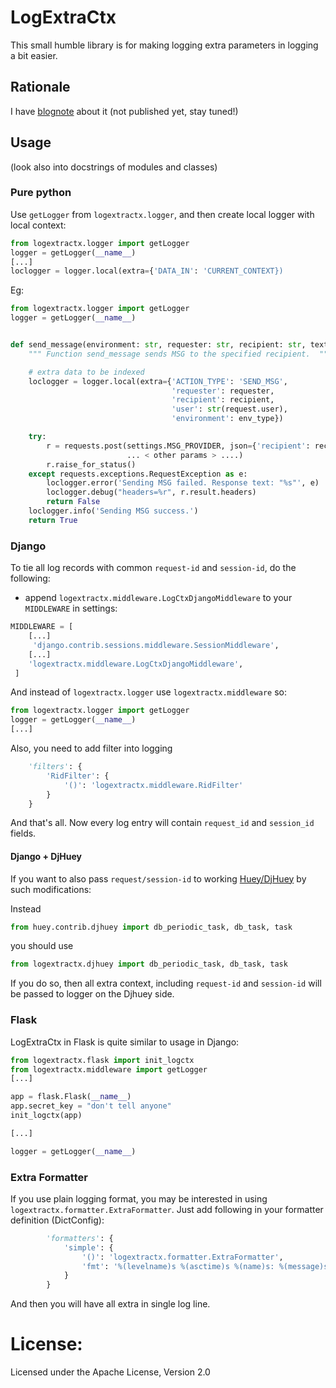 # LogExtraCtx

This small humble library is for making logging extra 
parameters in logging a bit easier. 


## Rationale

I have [blognote] about it (not published yet, stay tuned!)

## Usage

(look also into docstrings of modules and classes)

### Pure python

Use `getLogger` from `logextractx.logger`, and then create local logger with local
context:

```python
from logextractx.logger import getLogger
logger = getLogger(__name__)
[...]
loclogger = logger.local(extra={'DATA_IN': 'CURRENT_CONTEXT})
```

Eg:


```python
from logextractx.logger import getLogger
logger = getLogger(__name__)


def send_message(environment: str, requester: str, recipient: str, text: str) -> bool:
    """ Function send_message sends MSG to the specified recipient.  """

    # extra data to be indexed
    loclogger = logger.local(extra={'ACTION_TYPE': 'SEND_MSG',
                                    'requester': requester,
                                    'recipient': recipient,
                                    'user': str(request.user),
                                    'environment': env_type})

    try:
        r = requests.post(settings.MSG_PROVIDER, json={'recipient': recipient, 'content': text},
                          ... < other params > ....)
        r.raise_for_status()
    except requests.exceptions.RequestException as e:
        loclogger.error('Sending MSG failed. Response text: "%s"', e)
        loclogger.debug("headers=%r", r.result.headers)
        return False
    loclogger.info('Sending MSG success.')
    return True
```

### Django

To tie all log records with common `request-id` and `session-id`, do the following:

* append `logextractx.middleware.LogCtxDjangoMiddleware` to your `MIDDLEWARE` in settings: 
```python
MIDDLEWARE = [
    [...]
     'django.contrib.sessions.middleware.SessionMiddleware',
    [...]
    'logextractx.middleware.LogCtxDjangoMiddleware',
 ]
```

And instead of `logextractx.logger` use `logextractx.middleware` so:    

```python
from logextractx.logger import getLogger
logger = getLogger(__name__)
[...]
```

Also, you need to add filter into logging
```python
    'filters': {
        'RidFilter': {
            '()': 'logextractx.middleware.RidFilter'
        }
    }
```

And that's all. Now every log entry will contain `request_id` and `session_id` fields.

#### Django + DjHuey

If you want to also pass `request/session-id` to working
[Huey/DjHuey](https://huey.readthedocs.io/en/latest/django.html) by such modifications:

Instead

```python
from huey.contrib.djhuey import db_periodic_task, db_task, task
```

you should use 

```python
from logextractx.djhuey import db_periodic_task, db_task, task
```

If you do so, then all extra context, including `request-id` and `session-id` will be
passed to logger on the Djhuey side.

### Flask

LogExtraCtx in Flask is quite similar to usage in Django:

```python
from logextractx.flask import init_logctx
from logextractx.middleware import getLogger
[...]

app = flask.Flask(__name__)
app.secret_key = "don't tell anyone"
init_logctx(app)

[...]

logger = getLogger(__name__)
```


### Extra Formatter
If you use plain logging format, you may be interested in using
`logextractx.formatter.ExtraFormatter`.  Just add following in your formatter definition (DictConfig):

```python
        'formatters': {
            'simple': {
                '()': 'logextractx.formatter.ExtraFormatter',
                'fmt': '%(levelname)s %(asctime)s %(name)s: %(message)s [%(extras)s]'
            }
        }
```

And then you will have all extra in single log line.

# License:
Licensed under the Apache License, Version 2.0

[blognote]: https://blog.allegro.tech/
